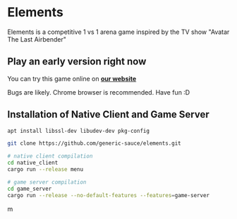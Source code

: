 # Elements
Elements is a competitive 1 vs 1 arena game inspired by the TV show "Avatar The Last Airbender"

## Play an early version right now
You can try this game online on [**our website**](https://generic-sauce.de)

Bugs are likely. Chrome browser is recommended. Have fun :D

## Installation of Native Client and Game Server
```bash
apt install libssl-dev libudev-dev pkg-config

git clone https://github.com/generic-sauce/elements.git

# native client compilation
cd native_client
cargo run --release menu

# game server compilation
cd game_server
cargo run --release --no-default-features --features=game-server
```
m
